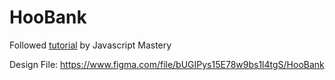# HooBank

Followed [tutorial](https://www.youtube.com/watch?v=_oO4Qi5aVZs "tutorial") by Javascript Mastery

Design File: https://www.figma.com/file/bUGIPys15E78w9bs1l4tgS/HooBank
